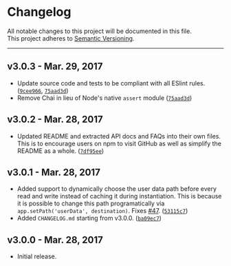 Changelog		
=========		
All notable changes to this project will be documented in this file.		
This project adheres to [Semantic Versioning](http://semver.org/).		

***

v3.0.3 - Mar. 29, 2017
----------------------
* Update source code and tests to be compliant with all ESlint rules. ([`9cee966`](https://github.com/nathanbuchar/electron-settings/commit/9cee9667cce71a914d8d0b3e52227fc1c27cb4af), [`75aad3d`](https://github.com/nathanbuchar/electron-settings/commit/75aad3d9c61c15db9088542d8a20251d6e2f4e6b))
* Remove Chai in lieu of Node's native `assert` module ([`75aad3d`](https://github.com/nathanbuchar/electron-settings/commit/75aad3d9c61c15db9088542d8a20251d6e2f4e6b))

v3.0.2 - Mar. 28, 2017
----------------------
* Updated README and extracted API docs and FAQs into their own files. This is to encourage users on npm to visit GitHub as well as simplify the README as a whole. ([`7df95ee`](https://github.com/nathanbuchar/electron-settings/commit/7df95ee830ae932cadf72878e7d701e2ceab13ff))

v3.0.1 - Mar. 28, 2017
----------------------		
* Added support to dynamically choose the user data path before every read and write instead of caching it during instantiation. This is because it is possible to change this path programatically via `app.setPath('userData', destination)`. Fixes [#47](https://github.com/nathanbuchar/electron-settings/issues/47). ([`53115c7`](https://github.com/nathanbuchar/electron-settings/commit/53115c797e2caa882f79d52a00b597a9666bf8e2))
* Added `CHANGELOG.md` starting from v3.0.0. ([`ba09ec7`](https://github.com/nathanbuchar/electron-settings/commit/ba09ec74a8a237f8c2840d5dc6ccc8aa5205458a))

v3.0.0 - Mar. 28, 2017
----------------------		
* Initial release.
